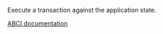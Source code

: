 Execute a transaction against the application state.

[ABCI documentation](https://docs.tendermint.com/master/spec/abci/abci.html#delivertx)